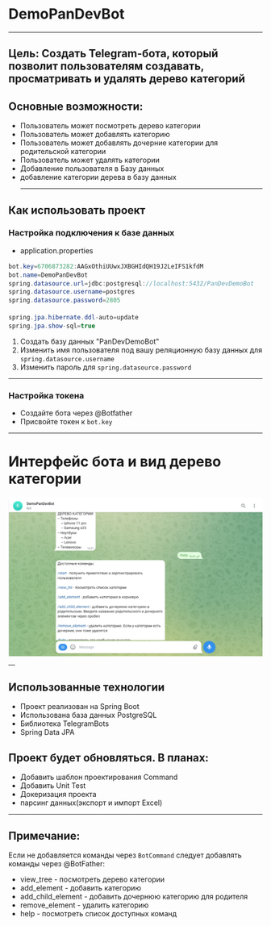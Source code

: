# DemoPanDevBot
___

## **Цель:** Создать Telegram-бота, который позволит пользователям создавать, просматривать и удалять дерево категорий

## Основные возможности:
+ Пользователь может посмотреть дерево категории
+ Пользователь может добавлять категорию 
+ Пользователь может добавлять дочерние категории для родительской категории
+ Пользователь может удалять категории
+ Добавление пользователя в Базу данных
+ добавление категории дерева в базу данных
  ____

## Как использовать проект
### Настройка подключения к базе данных

- application.properties
```java
bot.key=6706873282:AAGxOthiUUwxJXBGHIdQH19J2LeIFS1kfdM
bot.name=DemoPanDevBot
spring.datasource.url=jdbc:postgresql://localhost:5432/PanDevDemoBot
spring.datasource.username=postgres
spring.datasource.password=2805

spring.jpa.hibernate.ddl-auto=update
spring.jpa.show-sql=true
```
1. Создать базу данных "PanDevDemoBot"
2. Изменить имя пользователя под вашу реляционную базу данных для `spring.datasource.username`
3. Изменить пароль для `spring.datasource.password`
___
### Настройка токена 
+ Создайте бота через @Botfather 
+ Присвойте токен к `bot.key`

___
# Интерфейс бота и вид дерево категории 
![img](https://github.com/MerkhatM/DemoTelegramBot/blob/master/src/main/resources/img/%D0%A1%D0%BD%D0%B8%D0%BC%D0%BE%D0%BA%20%D1%8D%D0%BA%D1%80%D0%B0%D0%BD%D0%B0%20(23).png?raw=true)
__
## Использованные технологии
+ Проект реализован на Spring Boot
+ Использована база данных
PostgreSQL
+ Библиотека TelegramBots
+ Spring Data JPA

## Проект будет обновляться. В планах:
+ Добавить шаблон проектирования Command
+ Добавить Unit Test
+ Докеризация проекта
+ парсинг данных(экспорт и импорт Excel)

___
## Примечание:
Если не добавляется команды через `BotCommand` следует добавлять команды через @BotFather:
+ view_tree - посмотреть дерево категории
+ add_element - добавить категорию   
+ add_child_element - добавить дочернюю категорию для родителя   
+ remove_element - удалить категорию   
+ help - посмотреть список доступных команд

